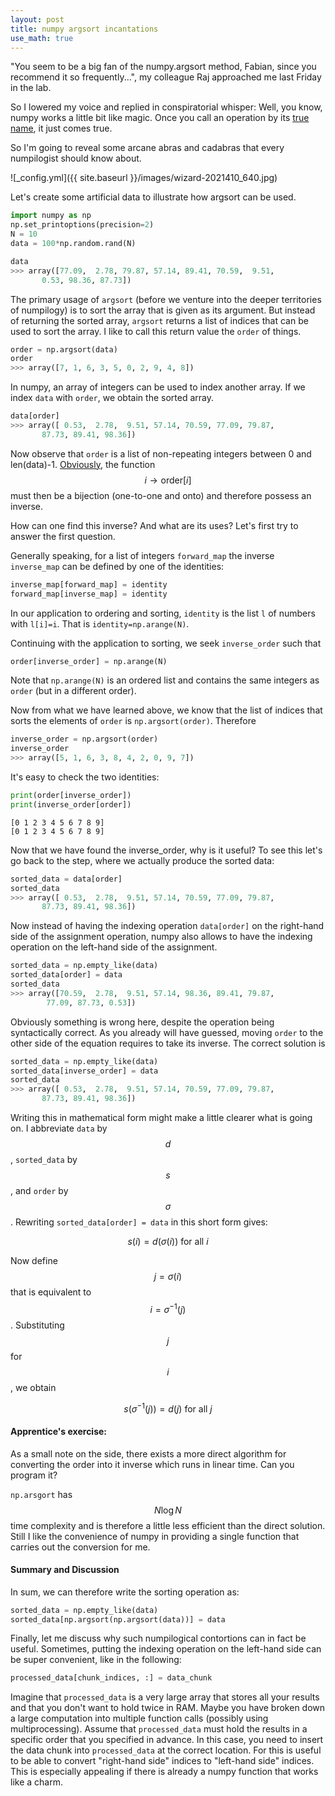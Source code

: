 ```yaml
---
layout: post
title: numpy argsort incantations
use_math: true
---
```



"You seem to be a big fan of the numpy.argsort method, Fabian, since you recommend it so frequently...", my colleague Raj approached me last Friday in the lab.

So I lowered my voice and replied in conspiratorial whisper: Well, you know, numpy works a little bit like magic. Once you call an operation by its [true name](https://en.wikipedia.org/wiki/True_name), it just comes true.

So I'm going to reveal some arcane abras and cadabras that every numpilogist should know about.

![_config.yml]({{ site.baseurl }}/images/wizard-2021410_640.jpg)

Let's create some artificial data to illustrate how argsort can be used.

```python
import numpy as np
np.set_printoptions(precision=2)
N = 10
data = 100*np.random.rand(N)
```

```python
data
>>> array([77.09,  2.78, 79.87, 57.14, 89.41, 70.59,  9.51,  
       0.53, 98.36, 87.73])
```

The primary usage of `argsort` (before we venture into the deeper territories of numpilogy) is to sort the array that is given as its argument. But instead of returning the sorted array, `argsort` returns a list of indices that can be used to sort the array.
I like to call this return value the `order` of things.

```python
order = np.argsort(data)
order
>>> array([7, 1, 6, 3, 5, 0, 2, 9, 4, 8])
```

In numpy, an array of integers can be used to index another array.
If we index `data` with `order`, we obtain the sorted array.

```python
data[order]
>>> array([ 0.53,  2.78,  9.51, 57.14, 70.59, 77.09, 79.87, 
       87.73, 89.41, 98.36])
```

Now observe that `order` is a list of non-repeating integers between 0 and len(data)-1. [Obviously](https://en.wikipedia.org/wiki/Pigeonhole_principle), the function $$i\rightarrow\text{order}[i]$$ must then be a bijection (one-to-one and onto) and therefore possess an inverse.

How can one find this inverse? And what are its uses? Let's first try to answer the first question.

Generally speaking, for a list of integers `forward_map` the inverse `inverse_map` can be defined by one of the identities:

```python
inverse_map[forward_map] = identity
forward_map[inverse_map] = identity
```

In our application to ordering and sorting, `identity` is the list `l` of numbers with `l[i]=i`. 
That is `identity=np.arange(N)`.

Continuing with the application to sorting, we seek `inverse_order` such that
```python
order[inverse_order] = np.arange(N)
```
Note that `np.arange(N)` is an ordered list and contains the same integers as `order` (but in a different order). 

Now from what we have learned above, we know that the list of indices that sorts the elements of `order` is `np.argsort(order)`. Therefore

```python
inverse_order = np.argsort(order)
inverse_order
>>> array([5, 1, 6, 3, 8, 4, 2, 0, 9, 7])
```

It's easy to check the two identities:

```python
print(order[inverse_order])
print(inverse_order[order])
```
```
[0 1 2 3 4 5 6 7 8 9]
[0 1 2 3 4 5 6 7 8 9]
```

Now that we have found the inverse_order, why is it useful? To see this let's go back to the step, where we actually produce the sorted data:

```python
sorted_data = data[order]
sorted_data
>>> array([ 0.53,  2.78,  9.51, 57.14, 70.59, 77.09, 79.87, 
       87.73, 89.41, 98.36])
```

Now instead of having the indexing operation `data[order]` on the right-hand side of the assignment operation, numpy also allows to have the indexing operation on the left-hand side of the assignment.

```python
sorted_data = np.empty_like(data)
sorted_data[order] = data
sorted_data
>>> array([70.59,  2.78,  9.51, 57.14, 98.36, 89.41, 79.87, 
        77.09, 87.73, 0.53])
```

Obviously something is wrong here, despite the operation being syntactically correct. As you already will have guessed, moving `order` to the other side of the equation requires to take its inverse. The correct solution is

```python
sorted_data = np.empty_like(data)
sorted_data[inverse_order] = data
sorted_data
>>> array([ 0.53,  2.78,  9.51, 57.14, 70.59, 77.09, 79.87,
       87.73, 89.41, 98.36])
```

Writing this in mathematical form might make a little clearer what is going on. I abbreviate `data` by $$d$$, `sorted_data` by $$s$$, and `order` by $$\sigma$$. Rewriting `sorted_data[order] = data` in this short form gives:

$$ s(i) = d(\sigma(i)) \text{ for all } i$$

Now define $$ j = \sigma(i) $$ that is equivalent to $$ i = \sigma^{-1}(j) $$. Substituting $$j$$ for $$i$$, we obtain

$$ s(\sigma^{-1}(j)) = d(j) \text{ for all } j$$

#### Apprentice's exercise:
As a small note on the side, there exists a more direct algorithm for converting the order
into it inverse which runs in linear time. Can you program it?

`np.arsgort` has $$N \log N$$ time complexity and 
is therefore a little less efficient than the direct solution. Still I like the 
convenience of numpy in providing a single function that carries out the conversion for me.

#### Summary and Discussion

In sum, we can therefore write the sorting operation as:

```python
sorted_data = np.empty_like(data)
sorted_data[np.argsort(np.argsort(data))] = data
````

Finally, let me discuss why such numpilogical contortions can in fact be useful. Sometimes, putting the indexing operation on the left-hand side can be super convenient, like in the following:
```python
processed_data[chunk_indices, :] = data_chunk
```
Imagine that `processed_data` is a very large array that stores all your results and that you don't want to hold twice in RAM. Maybe you have broken down a large computation into multiple function calls (possibly using multiprocessing). Assume that `processed_data` must hold the 
results in a specific order that you specified in advance.  In this case, you need to insert 
the data chunk into `processed_data` at the correct location.  For this is useful to be able  to convert "right-hand side" indices to "left-hand side" indices. This is especially appealing if there is already a numpy function that works like a charm.

